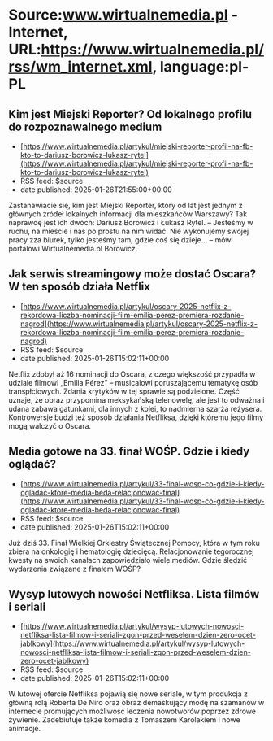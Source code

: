 # Source:www.wirtualnemedia.pl - Internet, URL:https://www.wirtualnemedia.pl/rss/wm_internet.xml, language:pl-PL

## Kim jest Miejski Reporter? Od lokalnego profilu do rozpoznawalnego medium
 - [https://www.wirtualnemedia.pl/artykul/miejski-reporter-profil-na-fb-kto-to-dariusz-borowicz-lukasz-rytel](https://www.wirtualnemedia.pl/artykul/miejski-reporter-profil-na-fb-kto-to-dariusz-borowicz-lukasz-rytel)
 - RSS feed: $source
 - date published: 2025-01-26T21:55:00+00:00

Zastanawiacie się, kim jest Miejski Reporter, który od lat jest jednym z głównych źródeł lokalnych informacji dla mieszkańców Warszawy? Tak naprawdę jest ich dwóch: Dariusz Borowicz i Łukasz Rytel. – Jesteśmy w ruchu, na mieście i nas po prostu na nim widać. Nie wykonujemy swojej pracy zza biurek, tylko jesteśmy tam, gdzie coś się dzieje... – mówi portalowi Wirtualnemedia.pl Borowicz.

## Jak serwis streamingowy może dostać Oscara? W ten sposób działa Netflix
 - [https://www.wirtualnemedia.pl/artykul/oscary-2025-netflix-z-rekordowa-liczba-nominacji-film-emilia-perez-premiera-rozdanie-nagrod](https://www.wirtualnemedia.pl/artykul/oscary-2025-netflix-z-rekordowa-liczba-nominacji-film-emilia-perez-premiera-rozdanie-nagrod)
 - RSS feed: $source
 - date published: 2025-01-26T15:02:11+00:00

Netflix zdobył aż 16 nominacji do Oscara, z czego większość przypadła w udziale filmowi „Emilia Pérez” – musicalowi poruszającemu tematykę osób transpłciowych. Zdania krytyków w tej sprawie są podzielone. Część uznaje, że obraz przypomina meksykańską telenowelę, ale jest to odważna i udana zabawa gatunkami, dla innych z kolei, to nadmierna szarża reżysera. Kontrowersje budzi też sposób działania Netfliksa, dzięki któremu jego filmy mogą walczyć o Oscara.

## Media gotowe na 33. finał WOŚP. Gdzie i kiedy oglądać?
 - [https://www.wirtualnemedia.pl/artykul/33-final-wosp-co-gdzie-i-kiedy-ogladac-ktore-media-beda-relacjonowac-final](https://www.wirtualnemedia.pl/artykul/33-final-wosp-co-gdzie-i-kiedy-ogladac-ktore-media-beda-relacjonowac-final)
 - RSS feed: $source
 - date published: 2025-01-26T15:02:11+00:00

Już dziś 33. Finał Wielkiej Orkiestry Świątecznej Pomocy, która w tym roku zbiera na onkologię i hematologię dziecięcą. Relacjonowanie tegorocznej kwesty na swoich kanałach zapowiedziało wiele mediów. Gdzie śledzić wydarzenia związane z finałem WOŚP?

## Wysyp lutowych nowości Netfliksa. Lista filmów i seriali
 - [https://www.wirtualnemedia.pl/artykul/wysyp-lutowych-nowosci-netfliksa-lista-filmow-i-seriali-zgon-przed-weselem-dzien-zero-ocet-jablkowy](https://www.wirtualnemedia.pl/artykul/wysyp-lutowych-nowosci-netfliksa-lista-filmow-i-seriali-zgon-przed-weselem-dzien-zero-ocet-jablkowy)
 - RSS feed: $source
 - date published: 2025-01-26T15:02:11+00:00

W lutowej ofercie Netfliksa pojawią się nowe seriale, w tym produkcja z główną rolą Roberta De Niro oraz obraz demaskujący modę na szamanów w internecie promujących możliwość leczenia nowotworów poprzez zdrowe żywienie. Zadebiutuje także komedia z Tomaszem Karolakiem i nowe animacje.

